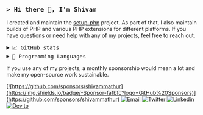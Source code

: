 ### <samp>**> Hi there 👋, I'm Shivam**</samp>

I created and maintain the [setup-php](https://github.com/shivammathur/setup-php) project. As part of that, I also maintain builds of PHP and various PHP extensions for different platforms. If you have questions or need help with any of my projects, feel free to reach out.

<details>
    <summary> <samp>📈 GitHub stats</samp></summary>
<br/>

![Shivam Mathur GitHub stats](https://github-readme-stats.vercel.app/api?username=shivammathur&count_private=true&show_icons=true)

</details>

<details>
    <summary> <samp>📝 Programming Languages</samp></summary>
<br/>

![Shivam Mathur GitHub stats](https://github-readme-stats.vercel.app/api/top-langs/?username=shivammathur&langs_count=10&layout=compact)

</details>

If you use any of my projects, a monthly sponsorship would mean a lot and make my open-source work sustainable.

[![https://github.com/sponsors/shivammathur](https://img.shields.io/badge/-Sponsor-fafbfc?logo=GitHub%20Sponsors)](https://github.com/sponsors/shivammathur)
[![Email](https://img.shields.io/badge/Email-EA4335?logo=Gmail&logoColor=white)](mailto:contact@shivammathur.com)
[![Twitter](https://img.shields.io/badge/Twitter-1DA1F2?logo=twitter&logoColor=white)](https://twitter.com/meshivammathur)
[![Linkedin](https://img.shields.io/badge/LinkedIn-0077B5?logo=linkedin&logoColor=white)](https://linkedin.com/in/shivammathur/)
[![Dev.to](https://img.shields.io/badge/dev.to-0A0A0A?logo=dev.to&logoColor=white)](https://dev.to/shivammathur)
